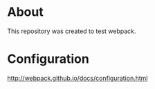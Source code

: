 # About

This repository was created to test webpack.

# Configuration

http://webpack.github.io/docs/configuration.html
